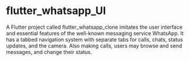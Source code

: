 # flutter_whatsapp_UI
A Flutter project called flutter_whatsapp_clone imitates the user interface and essential features of the well-known messaging service WhatsApp. It has a tabbed navigation system with separate tabs for calls, chats, status updates, and the camera. Also making calls, users may browse and send messages,  and change their status.
